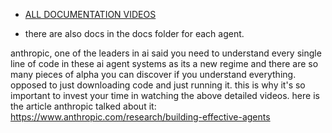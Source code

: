 - [ALL DOCUMENTATION VIDEOS](https://www.youtube.com/playlist?list=PLXrNVMjRZUJg4M4uz52iGd1LhXXGVbIFz)

- there are also docs in the docs folder for each agent.

anthropic, one of the leaders in ai said you need to understand every single line of code in these ai agent systems as its a new regime and there are so many pieces of alpha you can discover if you understand everything. opposed to just downloading code and just running it. this is why it's so important to invest your time in watching the above detailed videos. here is the article anthropic talked about it: https://www.anthropic.com/research/building-effective-agents